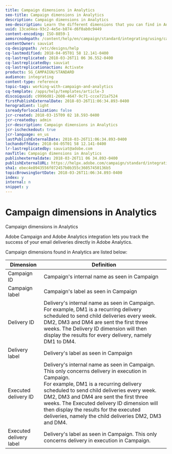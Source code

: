 ```yaml
---
title: Campaign dimensions in Analytics
seo-title: Campaign dimensions in Analytics
description: Campaign dimensions in Analytics
seo-description: Learn the different dimensions that you can find in Adobe Analytics to start tracking your email deliveries from Adobe Campaign.
uuid: 13cad4ea-93c2-4e5e-b874-d6f0ab0c9449
content-encoding: ISO-8859-1
aemsrcnodepath: /content/help/en/campaign/standard/integrating/using/campaign-dimensions-in-analytics
contentOwner: sauviat
cq-designpath: /etc/designs/help
cq-lastmodified: 2018-04-05T01 58 12.141-0400
cq-lastreplicated: 2018-03-26T11 06 36.552-0400
cq-lastreplicatedby: sauviat
cq-lastreplicationaction: Activate
products: SG_CAMPAIGN/STANDARD
audience: integrating
content-type: reference
topic-tags: working-with-campaign-and-analytics
cq-template: /apps/help/templates/article-3
discoiquuid: c9996d81-2608-4647-9c71-ccce721a7524
firstPublishExternalDate: 2018-03-26T11:06:34.893-0400
herogradient: light
isreadyforlocalization: false
jcr-created: 2018-03-15T09 02 18.593-0400
jcr-createdby: admin
jcr-description: Campaign dimensions in Analytics
jcr-ischeckedout: true
jcr-language: en_us
lastPublishExternalDate: 2018-03-26T11:06:34.893-0400
lochandoffdate: 2018-04-05T01 58 12.141-0400
lr-lastreplicatedby: sauviat@adobe.com
navTitle: Campaign dimensions in Analytics
publishexternaldate: 2018-03-26T11 06 34.893-0400
publishExternalURL: https://helpx.adobe.com/campaign/standard/integrating/using/campaign-dimensions-in-analytics.html
sha1: ebec4e8943556f072457b0b355c36057450136b5
topicBrowsingSortDate: 2018-03-26T11:06:34.893-0400
index: y
internal: n
snippet: y
---
```


# Campaign dimensions in Analytics

Campaign dimensions in Analytics

Adobe Campaign and Adobe Analytics integration lets you track the success of your email deliveries directly in Adobe Analytics.

Campaign dimensions found in Analytics are listed below:

<table> 
 <thead> 
  <tr> 
   <th> Dimension<br /> </th> 
   <th> Definition<br /> </th> 
  </tr> 
 </thead> 
 <tbody> 
  <tr> 
   <td> Campaign ID<br /> </td> 
   <td> Campaign's internal name as seen in Campaign<br /> </td> 
  </tr> 
  <tr> 
   <td> Campaign label<br /> </td> 
   <td> Campaign's label as seen in Campaign<br /> </td> 
  </tr> 
  <tr> 
   <td> Delivery ID<br /> </td> 
   <td> Delivery's internal name as seen in Campaign.<br /> For example, DM1 is a recurring delivery scheduled to send child deliveries every week. DM2, DM3 and DM4 are sent the first three weeks. The Delivery ID dimension will then display the results for every delivery, namely DM1 to DM4. <br /> </td> 
  </tr> 
  <tr> 
   <td> Delivery label<br /> </td> 
   <td> Delivery's label as seen in Campaign<br /> </td> 
  </tr> 
  <tr> 
   <td> Executed delivery ID<br /> </td> 
   <td> Delivery's internal name as seen in Campaign. This only concerns delivery in execution in Campaign.<br /> For example, DM1 is a recurring delivery scheduled to send child deliveries every week. DM2, DM3 and DM4 are sent the first three weeks. The Executed delivery ID dimension will then display the results for the executed deliveries, namely the child deliveries DM2, DM3 and DM4. <br /> </td> 
  </tr> 
  <tr> 
   <td> Executed delivery label<br /> </td> 
   <td> Delivery's label as seen in Campaign. This only concerns delivery in execution in Campaign.<br /> </td> 
  </tr> 
 </tbody> 
</table>

